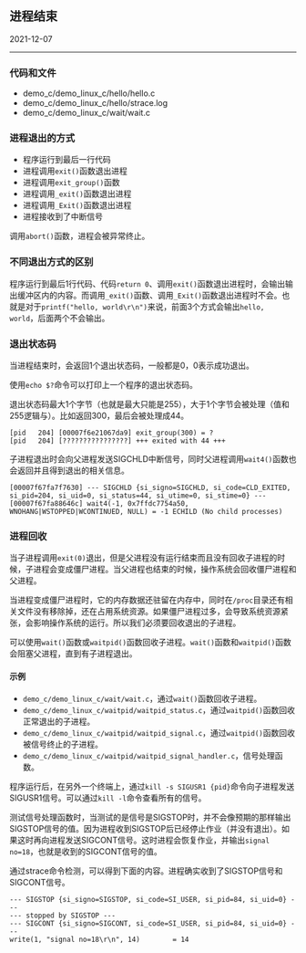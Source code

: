 ## 进程结束

2021-12-07

---

### 代码和文件

- demo_c/demo_linux_c/hello/hello.c
- demo_c/demo_linux_c/hello/strace.log
- demo_c/demo_linux_c/wait/wait.c

### 进程退出的方式

- 程序运行到最后一行代码
- 进程调用`exit()`函数退出进程
- 进程调用`exit_group()`函数
- 进程调用`_exit()`函数退出进程
- 进程调用`_Exit()`函数退出进程
- 进程接收到了中断信号

调用`abort()`函数，进程会被异常终止。

### 不同退出方式的区别

程序运行到最后1行代码、代码`return 0`、调用`exit()`函数退出进程时，会输出输出缓冲区内的内容。而调用`_exit()`函数、调用`_Exit()`函数退出进程时不会。也就是对于`printf("hello, world\r\n")`来说，前面3个方式会输出`hello, world`，后面两个不会输出。

### 退出状态码

当进程结束时，会返回1个退出状态码，一般都是0，0表示成功退出。

使用`echo $?`命令可以打印上一个程序的退出状态码。

退出状态码最大1个字节（也就是最大只能是255），大于1个字节会被处理（值和255逻辑与）。比如返回300，最后会被处理成44。

```
[pid   204] [00007f6e21067da9] exit_group(300) = ?
[pid   204] [????????????????] +++ exited with 44 +++
```

子进程退出时会向父进程发送SIGCHLD中断信号，同时父进程调用`wait4()`函数也会返回并且得到退出的相关信息。

```
[00007f67fa7f7630] --- SIGCHLD {si_signo=SIGCHLD, si_code=CLD_EXITED, si_pid=204, si_uid=0, si_status=44, si_utime=0, si_stime=0} ---
[00007f67fa88646c] wait4(-1, 0x7ffdc7754a50, WNOHANG|WSTOPPED|WCONTINUED, NULL) = -1 ECHILD (No child processes)
```

### 进程回收

当子进程调用`exit(0)`退出，但是父进程没有运行结束而且没有回收子进程的时候，子进程会变成僵尸进程。当父进程也结束的时候，操作系统会回收僵尸进程和父进程。

当进程变成僵尸进程时，它的内存数据还驻留在内存中，同时在`/proc`目录还有相关文件没有移除掉，还在占用系统资源。如果僵尸进程过多，会导致系统资源紧张，会影响操作系统的运行。所以我们必须要回收退出的子进程。

可以使用`wait()`函数或`waitpid()`函数回收子进程。`wait()`函数和`waitpid()`函数会阻塞父进程，直到有子进程退出。

#### 示例

- `demo_c/demo_linux_c/wait/wait.c`，通过`wait()`函数回收子进程。
- `demo_c/demo_linux_c/waitpid/waitpid_status.c`，通过`waitpid()`函数回收正常退出的子进程。
- `demo_c/demo_linux_c/waitpid/waitpid_signal.c`，通过`waitpid()`函数回收被信号终止的子进程。
- `demo_c/demo_linux_c/waitpid/waitpid_signal_handler.c`，信号处理函数。

程序运行后，在另外一个终端上，通过`kill -s SIGUSR1 {pid}`命令向子进程发送SIGUSR1信号。可以通过`kill -l`命令查看所有的信号。

测试信号处理函数时，当测试的是信号是SIGSTOP时，并不会像预期的那样输出SIGSTOP信号的值。因为进程收到SIGSTOP后已经停止作业（并没有退出）。如果这时再向进程发送SIGCONT信号。这时进程会恢复作业，并输出`signal no=18`，也就是收到的SIGCONT信号的值。

通过strace命令检测，可以得到下面的内容。进程确实收到了SIGSTOP信号和SIGCONT信号。

```
--- SIGSTOP {si_signo=SIGSTOP, si_code=SI_USER, si_pid=84, si_uid=0} ---
--- stopped by SIGSTOP ---
--- SIGCONT {si_signo=SIGCONT, si_code=SI_USER, si_pid=84, si_uid=0} ---
write(1, "signal no=18\r\n", 14)        = 14
```